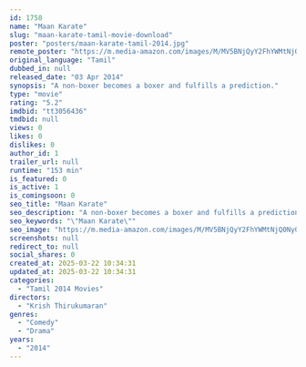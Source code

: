 ```yaml
---
id: 1758
name: "Maan Karate"
slug: "maan-karate-tamil-movie-download"
poster: "posters/maan-karate-tamil-2014.jpg"
remote_poster: "https://m.media-amazon.com/images/M/MV5BNjQyY2FhYWMtNjQ0Ny00ZTI5LWI0ODUtZGYyZjgzNmNjMGUzXkEyXkFqcGc@._V1_SX300.jpg"
original_language: "Tamil"
dubbed_in: null
released_date: "03 Apr 2014"
synopsis: "A non-boxer becomes a boxer and fulfills a prediction."
type: "movie"
rating: "5.2"
imdbid: "tt3056436"
tmdbid: null
views: 0
likes: 0
dislikes: 0
author_id: 1
trailer_url: null
runtime: "153 min"
is_featured: 0
is_active: 1
is_comingsoon: 0
seo_title: "Maan Karate"
seo_description: "A non-boxer becomes a boxer and fulfills a prediction."
seo_keywords: "\"Maan Karate\""
seo_image: "https://m.media-amazon.com/images/M/MV5BNjQyY2FhYWMtNjQ0Ny00ZTI5LWI0ODUtZGYyZjgzNmNjMGUzXkEyXkFqcGc@._V1_SX300.jpg"
screenshots: null
redirect_to: null
social_shares: 0
created_at: 2025-03-22 10:34:31
updated_at: 2025-03-22 10:34:31
categories:
  - "Tamil 2014 Movies"
directors:
  - "Krish Thirukumaran"
genres:
  - "Comedy"
  - "Drama"
years:
  - "2014"
---
```

